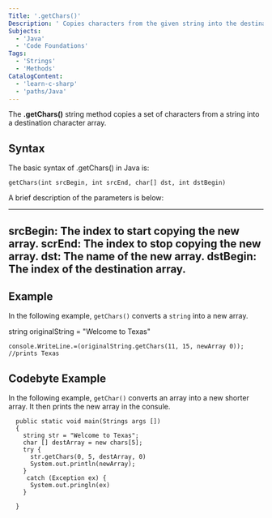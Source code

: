 ```yaml
---
Title: '.getChars()'
Description: ' Copies characters from the given string into the destination character array.'
Subjects:
  - 'Java'
  - 'Code Foundations'
Tags:
  - 'Strings'
  - 'Methods'
CatalogContent:
  - 'learn-c-sharp'
  - 'paths/Java'
---
```


The **.getChars()** string method copies a set of characters from a string into a destination character array. 

## Syntax


The basic syntax of .getChars() in Java is:
```pseudo
getChars(int srcBegin, int srcEnd, char[] dst, int dstBegin)
```
A brief description of the parameters is below:

---
srcBegin: The index to start copying the new array. 
scrEnd: The index to stop copying the new array. 
dst: The name of the new array. 
dstBegin: The index of the destination array. 
---

## Example

In the following example, `getChars()` converts a `string` into a new array. 



string originalString = "Welcome to Texas"

`console.WriteLine.=(originalString.getChars(11, 15, newArray 0)); //prints Texas`

## Codebyte Example

In the following example, `getChar()` converts an array into a new shorter array. It then prints the new array in the consule. 


```class example{
  public static void main(Strings args [])
  {
    string str = "Welcome to Texas";
    char [] destArray = new chars[5];
    try {
      str.getChars(0, 5, destArray, 0)
      System.out.println(newArray);
    }
     catch (Exception ex) {
      System.out.pringln(ex)
    }
    
  }
```

